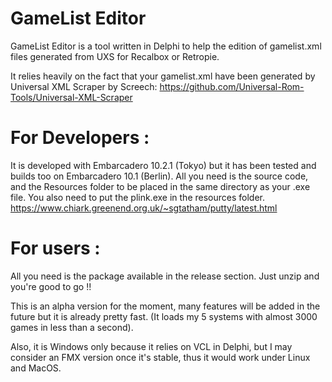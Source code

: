 # GameList Editor
GameList Editor is a tool written in Delphi to help the edition of gamelist.xml files generated from UXS for Recalbox or Retropie.

It relies heavily on the fact that your gamelist.xml have been generated by Universal XML Scraper by Screech:
https://github.com/Universal-Rom-Tools/Universal-XML-Scraper

# For Developers :
It is developed with Embarcadero 10.2.1 (Tokyo) but it has been tested and builds too on Embarcadero 10.1 (Berlin).
All you need is the source code, and the Resources folder to be placed in the same directory as your .exe file.
You also need to put the plink.exe in the resources folder.
https://www.chiark.greenend.org.uk/~sgtatham/putty/latest.html

# For users :
All you need is the package available in the release section.
Just unzip and you're good to go !!

This is an alpha version for the moment, many features will be added in the future but it is already pretty fast.
(It loads my 5 systems with almost 3000 games in less than a second).

Also, it is Windows only because it relies on VCL in Delphi, but I may consider an FMX version once it's stable, thus it would work under Linux and MacOS.
